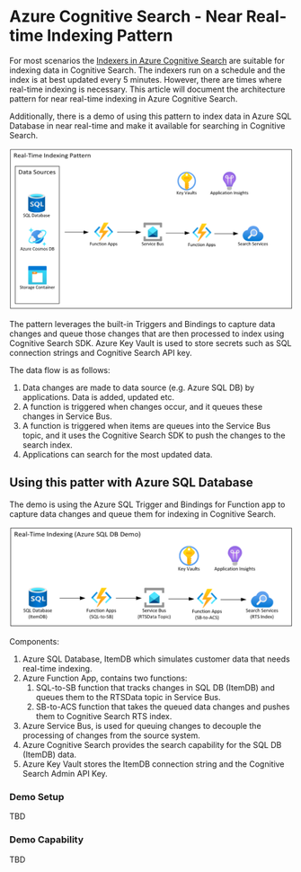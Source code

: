# Azure Cognitive Search - Near Real-time Indexing Pattern

For most scenarios the [Indexers in Azure Cognitive Search](https://learn.microsoft.com/en-us/azure/search/search-indexer-overview) are suitable for indexing data in Cognitive Search. The indexers run on a schedule and the index is at best updated every 5 minutes. However, there are times where real-time indexing is necessary. This article will document the architecture pattern for near real-time indexing in Azure Cognitive Search.

Additionally, there is a demo of using this pattern to index data in Azure SQL Database in near real-time and make it available for searching in Cognitive Search.

![Near real-time indexing pattern - Azure Cognitive Search](media/s1.png)

The pattern leverages the built-in Triggers and Bindings to capture data changes and queue those changes that are then processed to index using Cognitive Search SDK. Azure Key Vault is used to store secrets such as SQL connection strings and Cognitive Search API key.

The data flow is as follows:
1. Data changes are made to data source (e.g. Azure SQL DB) by applications. Data is added, updated etc.
1. A function is triggered when changes occur, and it queues these changes in Service Bus.
1. A function is triggered when items are queues into the Service Bus topic, and it uses the Cognitive Search SDK to push the changes to the search index.
1. Applications can search for the most updated data.

## Using this patter with Azure SQL Database

The demo is using the Azure SQL Trigger and Bindings for Function app to capture data changes and queue them for indexing in Cognitive Search.

![Near real-time indexing for Azure SQL Database](media/s2.png)

Components:
1. Azure SQL Database, ItemDB which simulates customer data that needs real-time indexing.
1. Azure Function App, contains two functions:
    1. SQL-to-SB function that tracks changes in SQL DB (ItemDB) and queues them to the RTSData topic in Service Bus.
    1. SB-to-ACS function that takes the queued data changes and pushes them to Cognitive Search RTS index.
1. Azure Service Bus, is used for queuing changes to decouple the processing of changes from the source system.
1. Azure Cognitive Search provides the search capability for the SQL DB (ItemDB) data.
1. Azure Key Vault stores the ItemDB connection string and the Cognitive Search Admin API Key.

### Demo Setup
TBD

### Demo Capability
TBD

